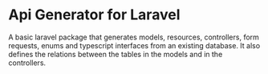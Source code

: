 # Api Generator for Laravel

A basic laravel package that generates models, resources, controllers, form requests, enums and typescript interfaces from an existing database.
It also defines the relations between the tables in the models and in the controllers.
